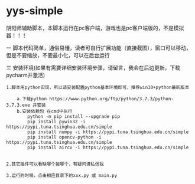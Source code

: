 # yys-simple
阴阳师辅助脚本，本脚本运行在pc客户端，游戏也是pc客户端版的，不是模拟器！！！

一 脚本代码简单，通俗易懂，读者可自行扩展功能（直接截图），窗口可以移动，但是不要缩放，不要最小化，可以在后台运行



三 安装环境(如果有需要详细安装环境步骤，请留言，我会在后边更新，下载pycharm并激活)
    
    1.脚本用python实现，所以请安装配置python基本环境即可，推荐win10+python最新版本
    
        a.下载python https://www.python.org/ftp/python/3.7.3/python-3.7.3.exe 并安装
        b.安装依赖包 在cmd中执行 
            python -m pip install --upgrade pip
            pip install pywin32 -i https://pypi.tuna.tsinghua.edu.cn/simple
            pip install numpy -i https://pypi.tuna.tsinghua.edu.cn/simple
            pip install opencv-python -i https://pypi.tuna.tsinghua.edu.cn/simple
            pip install aircv -i https://pypi.tuna.tsinghua.edu.cn/simple
        
    
    2.其它插件可以看缺哪个按哪个，有疑问请私信我
    
    3.运行的时候，点击相应目录下的xxx.py 或 main.py
    
    
